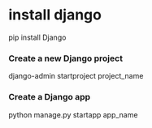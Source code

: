 # install django 
pip install Django

### Create a new Django project
django-admin startproject project_name

### Create a Django app
python manage.py startapp app_name
